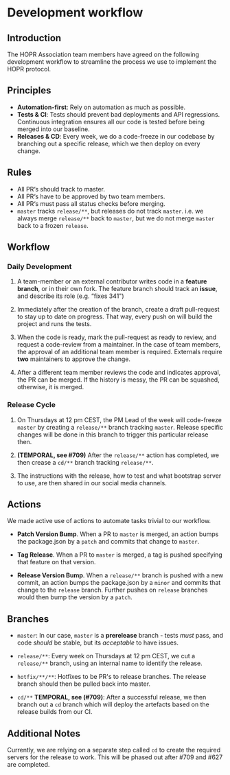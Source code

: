# Development workflow

## Introduction

The HOPR Association team members have agreed on the following development workflow to streamline the process we use to implement the HOPR protocol.

## Principles

- **Automation-first**: Rely on automation as much as possible.
- **Tests & CI**: Tests should prevent bad deployments and API regressions. Continuous integration ensures all our code is tested before being merged into our baseline.
- **Releases & CD**: Every week, we do a code-freeze in our codebase by branching out a specific release, which we then deploy on every change.

## Rules

* All PR‘s should track to master.
* All PR‘s have to be approved by two team members.
* All PR‘s must pass all status checks before merging.
* `master` tracks `release/**`, but releases do not track `master`. i.e. we always merge `release/**` back to `master`, but we do not merge `master` back to a frozen `release`.

## Workflow

### Daily Development

1. A team-member or an external contributor writes code in a **feature branch**, or in their own fork. The feature branch should track an **issue**, and describe its role (e.g. “fixes 341")

2. Immediately after the creation of the branch, create a draft pull-request to stay up to date on progress. That way, every push on will build the project and runs the tests.

3. When the code is ready, mark the pull-request as ready to review, and request a code-review from a maintainer. In the case of team members, the approval of an additional team member is required. Externals require **two** maintainers to approve the change.

4. After a different team member reviews the code and indicates approval, the PR can be merged. If the history is messy, the PR can be squashed, otherwise, it is merged.

### Release Cycle

1. On Thursdays at 12 pm CEST, the PM Lead of the week will code-freeze `master` by creating a `release/**` branch tracking `master`. Release specific changes will be done in this branch to trigger this particular release then.

2. **(TEMPORAL, see #709)** After the `release/**` action has completed, we then crease a `cd/**` branch tracking `release/**`.

3. The instructions with the release, how to test and what bootstrap server to use, are then shared in our social media channels.

## Actions

We made active use of actions to automate tasks trivial to our workflow.

- **Patch Version Bump**. When a PR to `master` is merged, an action bumps the package.json by a `patch` and commits that change to `master`.

- **Tag Release**. When a PR to `master` is merged, a tag is pushed specifying that feature on that version.

- **Release Version Bump**. When a `release/**` branch is pushed with a new commit, an action bumps the package.json by a `minor` and commits that change to the `release` branch. Further pushes on `release` branches would then bump the version by a `patch`.

## Branches

- `master`: In our case, `master` is a **prerelease** branch - tests *must* pass, and code *should* be stable, but its *acceptable* to have issues.

- `release/**`: Every week on Thursdays at 12 pm CEST, we cut a `release/**` branch, using an internal name to identify the release.

- `hotfix/**/**`: Hotfixes to be PR's to release branches. The release branch should then be pulled back into master.

- `cd/**` **TEMPORAL, see (#709)**: After a successful release, we then branch out a `cd` branch which will deploy the artefacts based on the release builds from our CI.

## Additional Notes

Currently, we are relying on a separate step called `cd` to create the required servers for the release to work. This will be phased out after #709 and #627 are completed.
